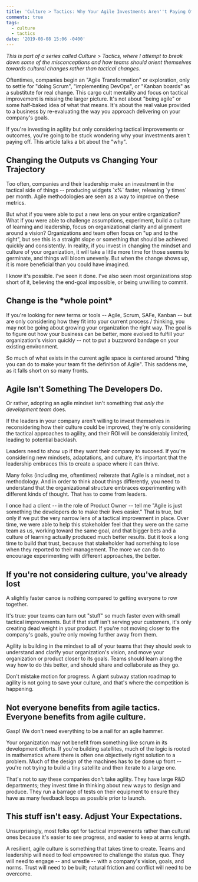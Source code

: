 ```yaml
---
title: 'Culture > Tactics: Why Your Agile Investments Aren''t Paying Off'
comments: true
tags:
  - culture
  - tactics
date: '2019-08-08 15:06 -0400'
---
```

_This is part of a series called Culture > Tactics, where I attempt to break down some of the misconceptions and how teams should orient themselves towards cultural changes rather than tactical changes._

Oftentimes, companies begin an "Agile Transformation" or exploration, only to settle for "doing Scrum", "implementing DevOps", or "Kanban boards" as a substitute for real change. This cargo cult mentality and focus on tactical improvement is missing the larger picture. It's not about "being agile" or some half-baked idea of what that means. It's about the real value provided to a business by re-evaluating the way you approach delivering on your company's goals. 

If you're investing in agility but only considering tactical improvements or outcomes, you're going to be stuck wondering why your investments aren't paying off. This article talks a bit about the "why". 

## Changing the Outputs vs Changing Your Trajectory

Too often, companies and their leadership make an investment in the tactical side of things -- producing widgets \`x%\` faster, releasing \`y times\` per month. Agile methodologies are seen as a way to improve on these metrics.

But what if you were able to put a new lens on your entire organization? What if you were able to challenge assumptions, experiment, build a culture of learning and leadership, focus on organizational clarity and alignment around a vision? Organizations and team often focus on "up and to the right", but see this is a straight slope or something that should be achieved quickly and consistently. In reality, if you invest in changing the mindset and culture of your organization, it will take a little more time for those seems to germinate, and things will bloom unevenly. But when the change shows up, it is more beneficial than you could have imagined.  

I know it's possible. I've seen it done. I've also seen most organizations stop short of it, believing the end-goal impossible, or being unwilling to commit.

## Change is the \*whole point\*

If you're looking for new terms or tools -- Agile, Scrum, SAFe, Kanban -- but are only considering how they fit into your current process / thinking, you may not be going about growing your organization the right way. The goal is to figure out how your business can be better, more evolved to fulfill your organization's vision quickly -- not to put a buzzword bandage on your existing environment. 

So much of what exists in the current agile space is centered around "thing you can do to make your team fit the definition of Agile". This saddens me, as it falls short on so many fronts. 

## Agile Isn't Something The Developers Do.

Or rather, adopting an agile mindset isn't something that _only the development team_ does.

If the leaders in your company aren't willing to invest themselves in reconsidering how their culture could be improved, they're only considering the tactical approaches to agility, and their ROI will be considerably limited, leading to potential backlash.

Leaders need to show up if they want their company to succeed. If you're considering new mindsets, adaptations, and culture, it's important that the leadership embraces this to create a space where it can thrive. 

Many folks (including me, oftentimes) reiterate that Agile is a mindset, not a methodology. And in order to think about things differently, you need to understand that the organizational structure embraces experimenting with different kinds of thought. That has to come from leaders.

I once had a client -- in the role of Product Owner -- tell me "Agile is just something the developers do to make their lives easier." That is true, but only if we put the very narrow lens of a tactical improvement in place. Over time, we were able to help this stakeholder feel that they were on the same team as us, working toward the same goal, and that bigger bets and a culture of learning actually produced much better results. But it took a long time to build that trust, because that stakeholder had something to lose when they reported to their management. The more we can do to encourage experimenting with different approaches, the better. 

## If you're not considering culture, you've already lost

A slightly faster canoe is nothing compared to getting everyone to row together.

It's true: your teams can turn out "stuff" so much faster even with small tactical improvements. But if that stuff isn't serving your customers, it's only creating dead weight in your product. If you're not moving closer to the company's goals, you're only moving further away from them. 

Agility is building in the mindset to all of your teams that they should seek to understand and clarify your organization's vision, and move your organization or product closer to its goals. Teams should learn along the way how to do this better, and should share and collaborate as they go.  

Don't mistake motion for progress. A giant subway station roadmap to agility is not going to save your culture, and that's where the competition is happening.

## Not everyone benefits from agile tactics. Everyone benefits from agile culture.

Gasp! We don't need everything to be a nail for an agile hammer. 

Your organization may not benefit from something like scrum in its development efforts. If you're building satellites, much of the logic is rooted in mathematics where there is often one objectively right solution to a problem. Much of the design of the machines has to be done up front -- you're not trying to build a tiny satellite and then iterate to a large one.

That's not to say these companies don't take agility. They have large R&D departments; they invest time in thinking about new ways to design and produce. They run a barrage of tests on their equipment to ensure they have as many feedback loops as possible prior to launch. 

## This stuff isn't easy. Adjust Your Expectations.

Unsurprisingly, most folks opt for tactical improvements rather than cultural ones because it's easier to see progress, and easier to keep at arms length. 

A resilient, agile culture is something that takes time to create. Teams and leadership will need to feel empowered to challenge the status quo. They will need to engage -- and wrestle -- with a company's vision, goals, and norms. Trust will need to be built; natural friction and conflict will need to be overcome.

